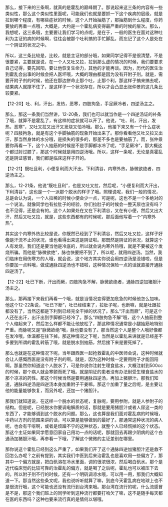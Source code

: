 那么，接下来的三条啊，就真的是霍乱的巅峰期了。那说起来这三条的内容有一些类似性，那么这个类似性里面呢，可能我们也就是要抓一下这个疾病的层级，就是拉到哪个程度，有哪些症状的时候，这个人开始抽筋了，那抽筋到什么程度，你药要放的再重一点哦，大概是，大约是一个霍乱病变得最严重的时候的层次。那么，我想呢，这三条哦，主要要让我们学习的点呢，是在于，一般的医生在面对这种吐利为主证的病的时候啊，往往会被那个吐利搞的手忙脚乱，而忘记了这个人是处在一个阴证的状况之中。

所以，这三条比较是，比较，就是主证的部分哦，如果同学记得不是很清楚，不是很要紧，主要就是说，在一个人又吐又拉，拉到那么虚的情况的时候，我们要要求自己记得，要先回阳，要让他恢复生命力，其他的才能再谈。因为，历代的医生治到霍乱会出事的时候会把人医坏哦，大概的理由都是因为没有开附子剂。就是，需要开附子剂的时候，他还在那边拼命止那个吐，止那个利，那这样子搞来搞去呢，结果病人就撑不住了，是这样子一个状况存在，所以才会凸显出张仲景的这几条比较要紧。

【12-20】吐、利，汗出，发热，恶寒，四肢拘急，手足厥冷者，四逆汤主之。

那么，那这一条我们当然讲，12-20条，我们也可以就当作是一个四逆汤证的补条了哦，就算不是霍乱了，有这样的症状就可以开了。他说，“吐、利，汗出，发热，恶寒”，又吐又拉又出汗又发烧又怕冷哦。那么，他接下来又有一个什么症状呢？四肢拘急，就是有这个手脚抽筋的现象开始出来了。那你看看他又吐又拉又出汗，那当然身体的水分哦，是损失的很多的，那差不多也是要抽筋了。而，张仲景要你再看一下，这个人抽筋的时候是不是手脚都冰冷了呢，“手足厥冷”，那大概这个都过肘过膝了，那这个时候就是用四逆汤哦。所以，这样一条呢，无论是真霍乱还是阴证感冒，我们都是临床这样子开的。

【12-21】既吐且利，小便复利而大汗出，下利清谷，内寒外热，脉微欲绝者，四逆汤主之。

那么，12-21条，他说“既吐且利”，也是又吐又拉，然后呢，“小便复利而大汗出，下利清谷”，这也是一个一派那个脱水的样子了哦。照理说呢，我们一般的情况，总是会认为说，一个人拉稀的时候小便会少一点，可是呢，这也不是一个多绝对的一个说法。就像同学也有拉肚子的经验，你们拉肚子的时候会一整天尿也没有吗？也不见得，还是会有的。这个人如果处在又在下利清谷，又在有小便，然后又出大汗，然后又吐又拉，就是，这些东西都有的时候呢，那后面他写着一个“内寒外热”。

其实这个内寒外热比较是说，你既然已经到了下利清谷，然后又吐又拉，这样子好像是汗流不止的状况，谁也看得出来这是阴证啦。那既然是阴证的状况，就算这个人有发烧，我们还是要当他是冷底的，所以就会说内寒外热哦，就是不要被这个发烧所骗。而他是“脉微欲绝”，脉也快要把不到了，所以呢，就用四逆汤。当然，我们临床在用伤寒方的人哦，就会说，这个地方其实你说会用四逆汤是没错啦，但是你要加一点料哦，做成通脉四逆汤也不错啦，这种情况保险一点的话就直接开通脉四逆汤了。

【12-22】吐已下断，汗出而厥，四肢拘急不解，脉微欲绝者，通脉四逆加猪胆汁汤主之。

那么，那再接下来我们再看一个哦，就是当情况变得更加危急的时候他怎么加味。他这个12-22条说，“吐已下断”，吐已经结束了，拉肚子呢，也断嘛，就是吐跟拉都没有了，当然这都是下利到已经完全干掉的状况了。那么“汗出而厥”，可是这个人还在出汗，出汗出到手脚都已经冷了。那么“四肢拘急不解”哦，这个人抽筋到整个人缩起来了，然后怎么样都不能让他放松了，那这种情况通常是小腿抽筋地特别严重。而脉呢又是“脉微欲绝”哦，脉也要没有了。那当然这个人是整个人哦好像都在发冷哦，体温都在往下掉。那这种情况之下呢，当然是以霍乱来讲就是已经差不多要到所谓的霍乱转筋了哦，就是脱水到抽筋，然后接下来是要死掉了。

那么也就是在这种情况下呢，当年跟西医一起抢救霍乱的中医师会说，这种时候就会让人感慨西医是没有附子剂的啊。就是，因为这种时候一定要用附子才能回阳啊。那虽然你知道这个人脱水了，可是你说你注射生理食盐水，大概注射到500cc的时候，那个病人就会寒颤而死了哦。就是阴证的患者没有办法耐受生理食盐水的那个凉凉的药性。那这个时候当然是要用通脉四逆汤，再加上猪胆汁。那我们知道，通脉四逆汤是四逆汤本身加重附子干姜嘛。那这个加重了量之后呢，是主要让他的能量能够恢复，而另外呢，还加一个猪胆汁。

那我们就知道说，在这样一个脱水的状态呢，复脉呢，要用参附，就是人参附子的结构。但是呢，已经脱水你要调电解质的话，那就是要用猪胆汁或者人尿这一类的东西了，才能够调到这个脱水的问题。那么，这也算是我们面对霍乱病的时候哦，中药以方剂的范围来讲的话，可以算是能够做到的最好了。那通常这种状况的病人呢，也会有干呕啊，或者是烦躁不宁的这种状态，就整个人已经慌掉的这个状态。那这个主证如果同学愿意回家自己用功一点的话呢，那就回去再跟少阴病的这个白通汤加猪胆汁哦，再参看一下哦，了解这个微微的主证差别在哪里。

那你说这个霍乱已经到这么严重了，如果我们开了这个通脉四逆加猪胆汁还是救不回怎么办呢？之前有提到，其实我们中医到后来治霍乱也是喜欢用一些偏方了，那其中一个偏方就是，把白矾溶在冷水里面，调的很浓很浓，然后喝白矾水。那个是近代临床觉的比较可靠的治霍乱的偏方，就是喝了之后呢，霍乱也可以被压下去的。所以附子剂不行的时候，还有一个明矾调凉水哦，可以用一用，那我们大概知道一下。那当然这些条文呢，我也说听听就算了嘛，到底今天霍乱病在地球上也不是很流行哦，这个可能也还没有流行到台湾来哦。那台湾在流行的呢，什么流感冒是不是，那这个我们班上的同学听到这种流行都要打哈欠了嘛，这不是随手每天都在医的东西吗？这种也要来流行真的是情何以堪哦。
